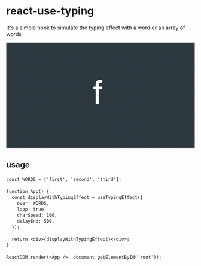 # react-use-typing

It's a simple hook to simulate the typing effect with a word or an array of words

![typing](./typing.gif)

## usage

```tsx
const WORDS = ['first', 'second', 'third'];

function App() {
  const displayWithTypingEffect = useTypingEffect({
    over: WORDS,
    loop: true,
    charSpeed: 100,
    delayEnd: 500,
  });

  return <div>{displayWithTypingEffect}</div>;
}

ReactDOM.render(<App />, document.getElementById('root'));
```
